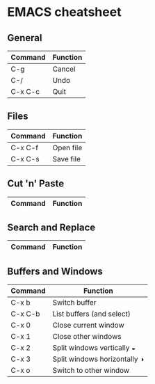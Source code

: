 # EMACS cheatsheet
 
## General

|**Command**|**Function**|
|-|-|
|C-g|Cancel|
|C-/|Undo|
|C-x C-c|Quit|

## Files

|**Command**|**Function**|
|-|-|
|C-x C-f|Open file|
|C-x C-s|Save file|

## Cut 'n' Paste

|**Command**|**Function**|
|-|-|

## Search and Replace

|**Command**|**Function**|
|-|-|

## Buffers and Windows

|**Command**|**Function**|
|-|-|
|C-x b|Switch buffer|
|C-x C-b|List buffers (and select)|
|C-x 0|Close current window|
|C-x 1|Close other windows|
|C-x 2|Split windows vertically ◒|
|C-x 3|Split windows horizontally ◑|
|C-x o|Switch to other window|
